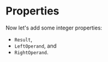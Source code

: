 # Properties

Now let's add some integer properties:

- `Result`,
- `LeftOperand`, and
- `RightOperand`.